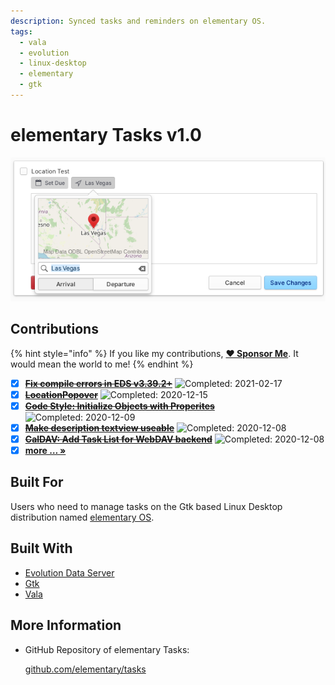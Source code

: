 ```yaml
---
description: Synced tasks and reminders on elementary OS.
tags:
  - vala
  - evolution
  - linux-desktop
  - elementary
  - gtk
---
```


# elementary Tasks v1.0

![elementary Tasks supports location based reminders](../.gitbook/assets/io.elementary.tasks.png)

## Contributions

{% hint style="info" %}
If you like my contributions, [**❤️ Sponsor Me**](https://github.com/sponsors/marbetschar). It would mean the world to me!
{% endhint %}

- [x] ~~[**Fix compile errors in EDS v3.39.2+**](https://github.com/elementary/tasks/pull/193)~~ ![Completed: 2021-02-17](https://img.shields.io/badge/completed-2021--02--17-lightgrey?style=social)
- [x] ~~[**LocationPopover**](https://github.com/elementary/tasks/pull/174)~~ ![Completed: 2020-12-15](https://img.shields.io/badge/completed-2020--12--15-lightgrey?style=social)
- [x] ~~[**Code Style: Initialize Objects with Properites**](https://github.com/elementary/tasks/pull/179)~~ ![Completed: 2020-12-09](https://img.shields.io/badge/completed-2020--12--09-lightgrey?style=social)
- [x] ~~[**Make description textview useable**](https://github.com/elementary/tasks/pull/177)~~ ![Completed: 2020-12-08](https://img.shields.io/badge/completed-2020--12--08-lightgrey?style=social)
- [x] ~~[**CalDAV: Add Task List for WebDAV backend**](https://github.com/elementary/tasks/pull/150)~~ ![Completed: 2020-12-08](https://img.shields.io/badge/completed-2020--12--08-lightgrey?style=social)
- [x] [**more … »**](../contributions.md#elementary-tasks)

## Built For

Users who need to manage tasks on the Gtk based Linux Desktop distribution named [elementary OS](https://elementary.io/).

## Built With

* [Evolution Data Server](https://gitlab.gnome.org/GNOME/evolution-data-server)
* [Gtk](https://www.gtk.org/)
* [Vala](https://wiki.gnome.org/Projects/Vala/Tutorial)

## More Information

* GitHub Repository of elementary Tasks:

  [github.com/elementary/tasks](https://github.com/elementary/tasks/)

